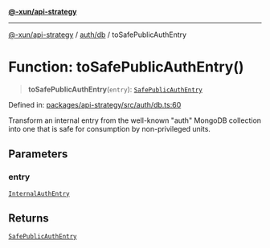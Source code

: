 [**@-xun/api-strategy**](../../../README.md)

***

[@-xun/api-strategy](../../../README.md) / [auth/db](../README.md) / toSafePublicAuthEntry

# Function: toSafePublicAuthEntry()

> **toSafePublicAuthEntry**(`entry`): [`SafePublicAuthEntry`](../../types/type-aliases/SafePublicAuthEntry.md)

Defined in: [packages/api-strategy/src/auth/db.ts:60](https://github.com/Xunnamius/api-utils/blob/51ed4560620e631b81b4890e48c56dab5e8d6449/packages/api-strategy/src/auth/db.ts#L60)

Transform an internal entry from the well-known "auth" MongoDB collection
into one that is safe for consumption by non-privileged units.

## Parameters

### entry

[`InternalAuthEntry`](../../types/type-aliases/InternalAuthEntry.md)

## Returns

[`SafePublicAuthEntry`](../../types/type-aliases/SafePublicAuthEntry.md)
